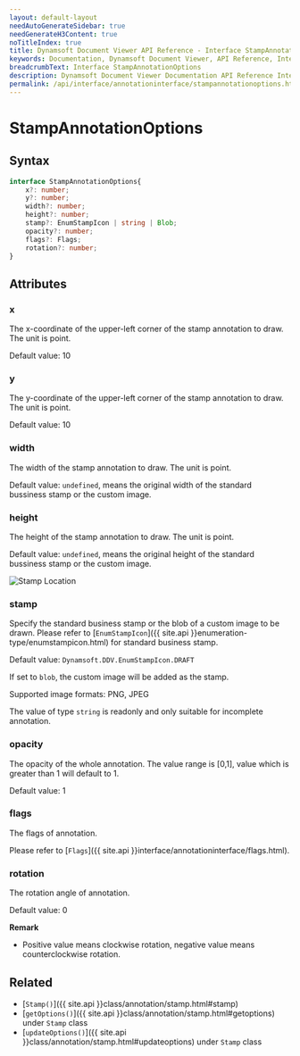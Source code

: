 ```yaml
---
layout: default-layout
needAutoGenerateSidebar: true
needGenerateH3Content: true
noTitleIndex: true
title: Dynamsoft Document Viewer API Reference - Interface StampAnnotationOptions
keywords: Documentation, Dynamsoft Document Viewer, API Reference, Interface StampAnnotationOptions
breadcrumbText: Interface StampAnnotationOptions
description: Dynamsoft Document Viewer Documentation API Reference Interface StampAnnotationOptions Page
permalink: /api/interface/annotationinterface/stampannotationoptions.html
---
```


# StampAnnotationOptions

## Syntax

```typescript
interface StampAnnotationOptions{
    x?: number;
    y?: number;
    width?: number;
    height?: number; 
    stamp?: EnumStampIcon | string | Blob; 
    opacity?: number; 
    flags?: Flags;
    rotation?: number;
}
```

## Attributes

### x

The x-coordinate of the upper-left corner of the stamp annotation to draw. The unit is point.

Default value: 10

### y

The y-coordinate of the upper-left corner of the stamp annotation to draw. The unit is point.

Default value: 10

### width

The width of the stamp annotation to draw. The unit is point.

Default value: `undefined`, means the original width of the standard bussiness stamp or the custom image.

### height

The height of the stamp annotation to draw. The unit is point.

Default value: `undefined`, means the original height of the standard bussiness stamp or the custom image.

![Stamp Location](/assets/imgs/stamplocation.png)

### stamp

Specify the standard business stamp or the blob of a custom image to be drawn. Please refer to [`EnumStampIcon`]({{ site.api }}enumeration-type/enumstampicon.html) for standard business stamp.

Default value: `Dynamsoft.DDV.EnumStampIcon.DRAFT`

If set to `blob`, the custom image will be added as the stamp.

Supported image formats: PNG, JPEG

The value of type `string` is readonly and only suitable for incomplete annotation.

### opacity

The opacity of the whole annotation. The value range is [0,1], value which is greater than 1 will default to 1. 

Default value: 1

<!--
### author

The author of annotation.

Default value: `''`

### subject

The subject of annotation.

Default value: `''` -->

### flags

The flags of annotation. 

Please refer to [`Flags`]({{ site.api }}interface/annotationinterface/flags.html).

### rotation

The rotation angle of annotation.

Default value: 0

**Remark**

- Positive value means clockwise rotation, negative value means counterclockwise rotation.

## Related

- [`Stamp()`]({{ site.api }}class/annotation/stamp.html#stamp)
- [`getOptions()`]({{ site.api }}class/annotation/stamp.html#getoptions) under `Stamp` class
- [`updateOptions()`]({{ site.api }}class/annotation/stamp.html#updateoptions) under `Stamp` class